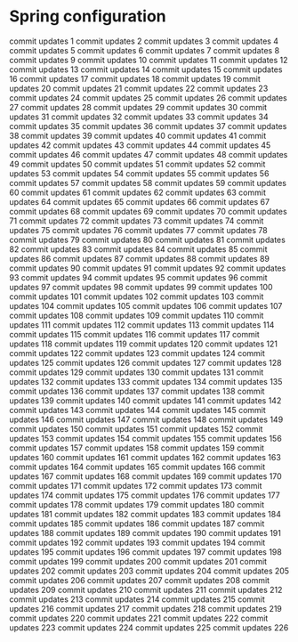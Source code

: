 # Spring configuration
commit updates 1
commit updates 2
commit updates 3
commit updates 4
commit updates 5
commit updates 6
commit updates 7
commit updates 8
commit updates 9
commit updates 10
commit updates 11
commit updates 12
commit updates 13
commit updates 14
commit updates 15
commit updates 16
commit updates 17
commit updates 18
commit updates 19
commit updates 20
commit updates 21
commit updates 22
commit updates 23
commit updates 24
commit updates 25
commit updates 26
commit updates 27
commit updates 28
commit updates 29
commit updates 30
commit updates 31
commit updates 32
commit updates 33
commit updates 34
commit updates 35
commit updates 36
commit updates 37
commit updates 38
commit updates 39
commit updates 40
commit updates 41
commit updates 42
commit updates 43
commit updates 44
commit updates 45
commit updates 46
commit updates 47
commit updates 48
commit updates 49
commit updates 50
commit updates 51
commit updates 52
commit updates 53
commit updates 54
commit updates 55
commit updates 56
commit updates 57
commit updates 58
commit updates 59
commit updates 60
commit updates 61
commit updates 62
commit updates 63
commit updates 64
commit updates 65
commit updates 66
commit updates 67
commit updates 68
commit updates 69
commit updates 70
commit updates 71
commit updates 72
commit updates 73
commit updates 74
commit updates 75
commit updates 76
commit updates 77
commit updates 78
commit updates 79
commit updates 80
commit updates 81
commit updates 82
commit updates 83
commit updates 84
commit updates 85
commit updates 86
commit updates 87
commit updates 88
commit updates 89
commit updates 90
commit updates 91
commit updates 92
commit updates 93
commit updates 94
commit updates 95
commit updates 96
commit updates 97
commit updates 98
commit updates 99
commit updates 100
commit updates 101
commit updates 102
commit updates 103
commit updates 104
commit updates 105
commit updates 106
commit updates 107
commit updates 108
commit updates 109
commit updates 110
commit updates 111
commit updates 112
commit updates 113
commit updates 114
commit updates 115
commit updates 116
commit updates 117
commit updates 118
commit updates 119
commit updates 120
commit updates 121
commit updates 122
commit updates 123
commit updates 124
commit updates 125
commit updates 126
commit updates 127
commit updates 128
commit updates 129
commit updates 130
commit updates 131
commit updates 132
commit updates 133
commit updates 134
commit updates 135
commit updates 136
commit updates 137
commit updates 138
commit updates 139
commit updates 140
commit updates 141
commit updates 142
commit updates 143
commit updates 144
commit updates 145
commit updates 146
commit updates 147
commit updates 148
commit updates 149
commit updates 150
commit updates 151
commit updates 152
commit updates 153
commit updates 154
commit updates 155
commit updates 156
commit updates 157
commit updates 158
commit updates 159
commit updates 160
commit updates 161
commit updates 162
commit updates 163
commit updates 164
commit updates 165
commit updates 166
commit updates 167
commit updates 168
commit updates 169
commit updates 170
commit updates 171
commit updates 172
commit updates 173
commit updates 174
commit updates 175
commit updates 176
commit updates 177
commit updates 178
commit updates 179
commit updates 180
commit updates 181
commit updates 182
commit updates 183
commit updates 184
commit updates 185
commit updates 186
commit updates 187
commit updates 188
commit updates 189
commit updates 190
commit updates 191
commit updates 192
commit updates 193
commit updates 194
commit updates 195
commit updates 196
commit updates 197
commit updates 198
commit updates 199
commit updates 200
commit updates 201
commit updates 202
commit updates 203
commit updates 204
commit updates 205
commit updates 206
commit updates 207
commit updates 208
commit updates 209
commit updates 210
commit updates 211
commit updates 212
commit updates 213
commit updates 214
commit updates 215
commit updates 216
commit updates 217
commit updates 218
commit updates 219
commit updates 220
commit updates 221
commit updates 222
commit updates 223
commit updates 224
commit updates 225
commit updates 226

